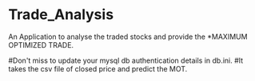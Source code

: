 # Trade_Analysis
An Application to analyse the traded stocks and provide the *MAXIMUM OPTIMIZED TRADE.

#Don't miss to update your mysql db authentication details in db.ini.
#It takes the csv file of closed price and predict the MOT.
